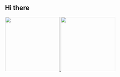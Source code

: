 ## Hi there

<div>
  <a href="https://github.com/kleidione">
  <img height="180em" src="https://github-readme-stats.vercel.app/api?username=kleidione&show_icons=true&theme=radical&include_all_commits=true count_private=true"/>
  <img height="180em" src="https://github-readme-stats.vercel.app/api/top-langs/?username=kleidione&layout=compact&langs_count=7&theme=radical"/>
</div>
